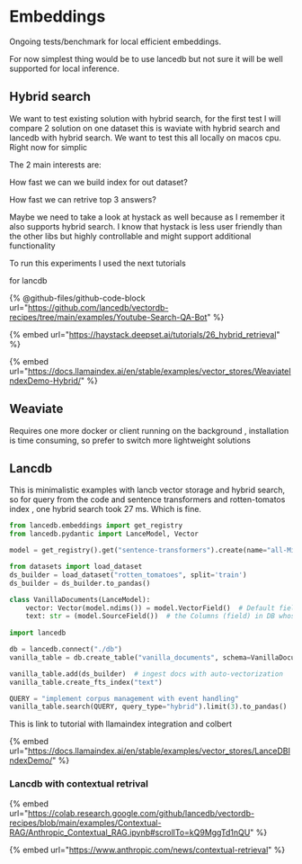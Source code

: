 # Embeddings

Ongoing tests/benchmark for local efficient embeddings.

For now simplest thing would be to use lancedb but not sure it will be well supported for local inference.

## Hybrid search

We want to test existing solution with hybrid search, for the first test I will compare 2 solution on one dataset this is waviate with hybrid search and lancedb with hybrid search. We want to test this all locally on macos cpu. Right now for simplic

The 2 main interests are:

How fast we can we build index for out dataset?

How fast we can retrive top 3 answers?

Maybe we need to take a look at hystack as well because as I remember it also supports hybrid search. I know that hystack is less user friendly than the other libs but highly controllable and might support additional functionality

To run this experiments I used the next tutorials

for lancdb

{% @github-files/github-code-block url="https://github.com/lancedb/vectordb-recipes/tree/main/examples/Youtube-Search-QA-Bot" %}

{% embed url="https://haystack.deepset.ai/tutorials/26_hybrid_retrieval" %}

{% embed url="https://docs.llamaindex.ai/en/stable/examples/vector_stores/WeaviateIndexDemo-Hybrid/" %}

## Weaviate

Requires one more docker or client running on the background , installation is time consuming, so prefer to switch more lightweight solutions

## Lancdb

This is minimalistic examples with lancb vector storage and hybrid search, so for query from the code and sentence transformers and rotten-tomatos index , one hybrid search took 27 ms. Which is fine.

```python
from lancedb.embeddings import get_registry
from lancedb.pydantic import LanceModel, Vector

model = get_registry().get("sentence-transformers").create(name="all-MiniLM-L6-v2", device="cpu")

from datasets import load_dataset
ds_builder = load_dataset("rotten_tomatoes", split='train')
ds_builder = ds_builder.to_pandas()

class VanillaDocuments(LanceModel):
    vector: Vector(model.ndims()) = model.VectorField()  # Default field
    text: str = (model.SourceField())  # the Columns (field) in DB whose Embedding we'll create
    
import lancedb

db = lancedb.connect("./db")
vanilla_table = db.create_table("vanilla_documents", schema=VanillaDocuments)

vanilla_table.add(ds_builder)  # ingest docs with auto-vectorization
vanilla_table.create_fts_index("text")  

QUERY = "implement corpus management with event handling"
vanilla_table.search(QUERY, query_type="hybrid").limit(3).to_pandas()
```

This is link to tutorial with llamaindex integration and colbert

{% embed url="https://docs.llamaindex.ai/en/stable/examples/vector_stores/LanceDBIndexDemo/" %}

### Lancdb with contextual retrival

{% embed url="https://colab.research.google.com/github/lancedb/vectordb-recipes/blob/main/examples/Contextual-RAG/Anthropic_Contextual_RAG.ipynb#scrollTo=kQ9MggTd1nQU" %}

{% embed url="https://www.anthropic.com/news/contextual-retrieval" %}
